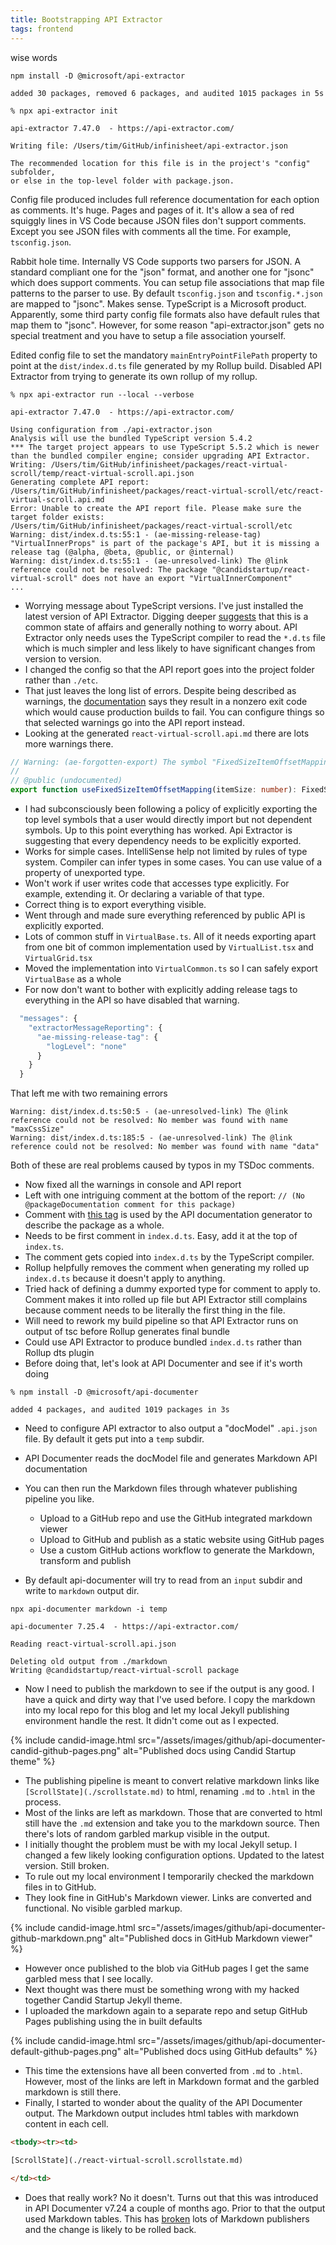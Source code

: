 ```yaml
---
title: Bootstrapping API Extractor
tags: frontend
---
```


wise words

```
npm install -D @microsoft/api-extractor

added 30 packages, removed 6 packages, and audited 1015 packages in 5s
```

```
% npx api-extractor init

api-extractor 7.47.0  - https://api-extractor.com/

Writing file: /Users/tim/GitHub/infinisheet/api-extractor.json

The recommended location for this file is in the project's "config" subfolder,
or else in the top-level folder with package.json.
```

Config file produced includes full reference documentation for each option as comments. It's huge. Pages and pages of it. It's allow a sea of red squiggly lines in VS Code because JSON files don't support comments. Except you see JSON files with comments all the time. For example, `tsconfig.json`. 

Rabbit hole time. Internally VS Code supports two parsers for JSON. A standard compliant one for the "json" format, and another one for "jsonc" which does support comments. You can setup file associations that map file patterns to the parser to use. By default `tsconfig.json` and `tsconfig.*.json` are mapped to "jsonc". Makes sense. TypeScript is a Microsoft product. Apparently, some third party config file formats also have default rules that map them to "jsonc". However, for some reason "api-extractor.json" gets no special treatment and you have to setup a file association yourself. 

Edited config file to set the mandatory `mainEntryPointFilePath` property to point at the `dist/index.d.ts` file generated by my Rollup build. Disabled API Extractor from trying to generate its own rollup of my rollup.

```
% npx api-extractor run --local --verbose

api-extractor 7.47.0  - https://api-extractor.com/

Using configuration from ./api-extractor.json
Analysis will use the bundled TypeScript version 5.4.2
*** The target project appears to use TypeScript 5.5.2 which is newer than the bundled compiler engine; consider upgrading API Extractor.
Writing: /Users/tim/GitHub/infinisheet/packages/react-virtual-scroll/temp/react-virtual-scroll.api.json
Generating complete API report: /Users/tim/GitHub/infinisheet/packages/react-virtual-scroll/etc/react-virtual-scroll.api.md
Error: Unable to create the API report file. Please make sure the target folder exists:
/Users/tim/GitHub/infinisheet/packages/react-virtual-scroll/etc
Warning: dist/index.d.ts:55:1 - (ae-missing-release-tag) "VirtualInnerProps" is part of the package's API, but it is missing a release tag (@alpha, @beta, @public, or @internal)
Warning: dist/index.d.ts:55:1 - (ae-unresolved-link) The @link reference could not be resolved: The package "@candidstartup/react-virtual-scroll" does not have an export "VirtualInnerComponent"
...
```

* Worrying message about TypeScript versions. I've just installed the latest version of API Extractor. Digging deeper [suggests](https://github.com/microsoft/rushstack/issues/4404) that this is a common state of affairs and generally nothing to worry about. API Extractor only needs uses the TypeScript compiler to read the `*.d.ts` file which is much simpler and less likely to have significant changes from version to version.
* I changed the config so that the API report goes into the project folder rather than `./etc`. 
* That just leaves the long list of errors. Despite being described as warnings, the [documentation](https://api-extractor.com/pages/setup/configure_api_report/) says they result in a nonzero exit code which would cause production builds to fail. You can configure things so that selected warnings go into the API report instead. 
* Looking at the generated `react-virtual-scroll.api.md` there are lots more warnings there. 

```ts
// Warning: (ae-forgotten-export) The symbol "FixedSizeItemOffsetMapping" needs to be exported by the entry point index.d.ts
//
// @public (undocumented)
export function useFixedSizeItemOffsetMapping(itemSize: number): FixedSizeItemOffsetMapping;
```

* I had subconsciously been following a policy of explicitly exporting the top level symbols that a user would directly import but not dependent symbols. Up to this point everything has worked. Api Extractor is suggesting that every dependency needs to be explicitly exported. 
* Works for simple cases. IntelliSense help not limited by rules of type system. Compiler can infer types in some cases. You can use value of a property of unexported type. 
* Won't work if user writes code that accesses type explicitly. For example, extending it. Or declaring a variable of that type. 
* Correct thing is to export everything visible.
* Went through and made sure everything referenced by public API is explicitly exported.
* Lots of common stuff in `VirtualBase.ts`. All of it needs exporting apart from one bit of common implementation used by `VirtualList.tsx` and `VirtualGrid.tsx`
* Moved the implementation into `VirtualCommon.ts` so I can safely export `VirtualBase` as a whole
* For now don't want to bother with explicitly adding release tags to everything in the API so have disabled that warning.

```js
  "messages": {
    "extractorMessageReporting": {
      "ae-missing-release-tag": {
        "logLevel": "none"
      }
    }
  }
```

That left me with two remaining errors

```
Warning: dist/index.d.ts:50:5 - (ae-unresolved-link) The @link reference could not be resolved: No member was found with name "maxCssSize"
Warning: dist/index.d.ts:185:5 - (ae-unresolved-link) The @link reference could not be resolved: No member was found with name "data"
```

Both of these are real problems caused by typos in my TSDoc comments. 

* Now fixed all the warnings in console and API report
* Left with one intriguing comment at the bottom of the report: `// (No @packageDocumentation comment for this package)`
* Comment with [this tag](https://api-extractor.com/pages/tsdoc/tag_packagedocumentation/) is used by the API documentation generator to describe the package as a whole.
* Needs to be first comment in `index.d.ts`. Easy, add it at the top of `index.ts`.
* The comment gets copied into `index.d.ts` by the TypeScript compiler. 
* Rollup helpfully removes the comment when generating my rolled up `index.d.ts` because it doesn't apply to anything.
* Tried hack of defining a dummy exported type for comment to apply to. Comment makes it into rolled up file but API Extractor still complains because comment needs to be literally the first thing in the file. 
* Will need to rework my build pipeline so that API Extractor runs on output of tsc before Rollup generates final bundle
* Could use API Extractor to produce bundled `index.d.ts` rather than Rollup dts plugin
* Before doing that, let's look at API Documenter and see if it's worth doing

```
% npm install -D @microsoft/api-documenter

added 4 packages, and audited 1019 packages in 3s
```

* Need to configure API extractor to also output a "docModel" `.api.json` file. By default it gets put into a `temp` subdir.
* API Documenter reads the docModel file and generates Markdown API documentation
* You can then run the Markdown files through whatever publishing pipeline you like. 
  * Upload to a GitHub repo and use the GitHub integrated markdown viewer
  * Upload to GitHub and publish as a static website using GitHub pages
  * Use a custom GitHub actions workflow to generate the Markdown, transform and publish

* By default api-documenter will try to read from an `input` subdir and write to `markdown` output dir. 

```
npx api-documenter markdown -i temp

api-documenter 7.25.4  - https://api-extractor.com/

Reading react-virtual-scroll.api.json

Deleting old output from ./markdown
Writing @candidstartup/react-virtual-scroll package
```

* Now I need to publish the markdown to see if the output is any good. I have a quick and dirty way that I've used before. I copy the markdown into my local repo for this blog and let my local Jekyll publishing environment handle the rest. It didn't come out as I expected.

{% include candid-image.html src="/assets/images/github/api-documenter-candid-github-pages.png" alt="Published docs using Candid Startup theme" %}

* The publishing pipeline is meant to convert relative markdown links like `[ScrollState](./scrollstate.md)` to html, renaming `.md` to `.html` in the process.
* Most of the links are left as markdown. Those that are converted to html still have the `.md` extension and take you to the markdown source. Then there's lots of random garbled markup visible in the output.
* I initially thought the problem must be with my local Jekyll setup. I changed a few likely looking configuration options. Updated to the latest version. Still broken.
* To rule out my local environment I temporarily checked the markdown files in to GitHub.
* They look fine in GitHub's Markdown viewer. Links are converted and functional. No visible garbled markup.

{% include candid-image.html src="/assets/images/github/api-documenter-github-markdown.png" alt="Published docs in GitHub Markdown viewer" %}

* However once published to the blob via GitHub pages I get the same garbled mess that I see locally.
* Next thought was there must be something wrong with my hacked together Candid Startup Jekyll theme.
* I uploaded the markdown again to a separate repo and setup GitHub Pages publishing using the in built defaults

{% include candid-image.html src="/assets/images/github/api-documenter-default-github-pages.png" alt="Published docs using GitHub defaults" %}

* This time the extensions have all been converted from `.md` to `.html`. However, most of the links are left in Markdown format and the garbled markdown is still there. 
* Finally, I started to wonder about the quality of the API Documenter output. The Markdown output includes html tables with markdown content in each cell.

```html
<tbody><tr><td>

[ScrollState](./react-virtual-scroll.scrollstate.md)

</td><td>
```

* Does that really work? No it doesn't. Turns out that this was introduced in API Documenter v7.24 a couple of months ago. Prior to that the output used Markdown tables. This has [broken](https://github.com/microsoft/rushstack/issues/4586) lots of Markdown publishers and the change is likely to be rolled back. 
